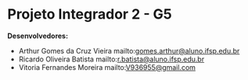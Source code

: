 # Projeto Integrador 2 - G5

**Desenvolvedores:**
* Arthur Gomes da Cruz Vieira mailto:gomes.arthur@aluno.ifsp.edu.br
* Ricardo Oliveira Batista mailto:r.batista@aluno.ifsp.edu.br
* Vitoria Fernandes Moreira mailto:V936955@gmail.com
